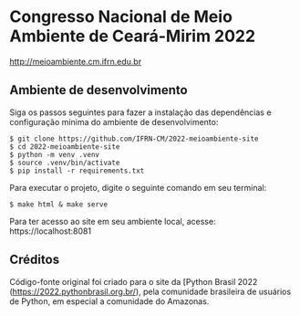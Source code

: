 # Congresso Nacional de Meio Ambiente de Ceará-Mirim 2022

http://meioambiente.cm.ifrn.edu.br


## Ambiente de desenvolvimento

Siga os passos seguintes para fazer a instalação das dependências e configuração
mínima do ambiente de desenvolvimento:

```
$ git clone https://github.com/IFRN-CM/2022-meioambiente-site
$ cd 2022-meioambiente-site
$ python -m venv .venv
$ source .venv/bin/activate
$ pip install -r requirements.txt
```

Para executar o projeto, digite o seguinte comando em seu terminal:

```
$ make html & make serve
```

Para ter acesso ao site em seu ambiente local, acesse: https://localhost:8081


## Créditos

Código-fonte original foi criado para o site da [Python Brasil 2022
(https://2022.pythonbrasil.org.br/), pela comunidade brasileira de usuários de
Python, em especial a comunidade do Amazonas.
